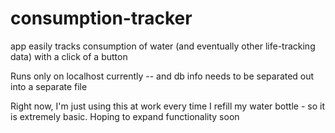 consumption-tracker
===================

app easily tracks consumption of water (and eventually other life-tracking data) with a click of a button


Runs only on localhost currently -- and db info needs to be separated out into a separate file

Right now, I'm just using this at work every time I refill my water bottle - so it is extremely basic. Hoping to expand functionality soon
